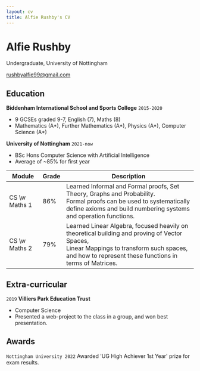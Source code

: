 ```yaml
---
layout: cv
title: Alfie Rushby's CV
---
```

# Alfie Rushby
Undergraduate, University of Nottingham

<div id="webaddress">
<a href="rushbyalfie99@gmail.com">rushbyalfie99@gmail.com</a>
</div>


## Education

__Biddenham International School and Sports College__
`2015-2020`
- 9 GCSEs graded 9-7, English (7), Maths (8)
- Mathematics (A\*), Further Mathematics (A\*), Physics (A\*), Computer Science (A\*)


__University of Nottingham__
`2021-now`
- BSc Hons Computer Science with Artificial Intelligence 
- Average of ~85% for first year

| Module | Grade | Description
| --- | ----------- | ------ |
| CS \w Maths 1 | 86% | Learned Informal and Formal proofs, Set Theory, Graphs and Probability. <br> Formal proofs can be used to systematically define axioms and build numbering systems and operation functions. |
| CS \w Maths 2 | 79% | Learned Linear Algebra, focused heavily on theoretical building and proving of Vector Spaces, <br> Linear Mappings to transform such spaces, and how to represent these functions in terms of Matrices.|


## Extra-curricular 

`2019`
__Villiers Park Education Trust__
- Computer Science
- Presented a web-project to the class in a group, and won best presentation.

## Awards

`Nottingham University 2022`
 Awarded 'UG High Achiever 1st Year' prize for exam results.


<!-- ### Footer

Last updated: May 2013 -->


